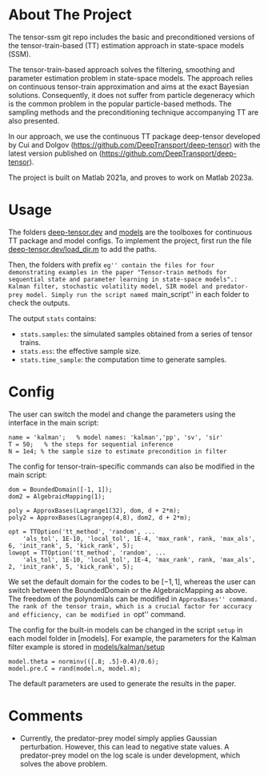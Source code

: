 # About The Project
The tensor-ssm git repo includes the basic and preconditioned versions of the tensor-train-based (TT) estimation approach in state-space models (SSM).

The tensor-train-based approach solves the filtering, smoothing and parameter estimation problem in state-space models. The approach relies on continuous tensor-train approximation and aims at the exact Bayesian solutions. Consequently, it does not suffer from particle degeneracy which is the common problem in the popular particle-based methods. The sampling methods and the preconditioning technique accompanying TT are also presented.

In our approach, we use the continuous TT package deep-tensor developed by Cui and Dolgov (https://github.com/DeepTransport/deep-tensor) with the latest version published on (https://github.com/DeepTransport/deep-tensor).

The project is built on Matlab 2021a, and proves to work on Matlab 2023a. 

# Usage
The folders [deep-tensor.dev](https://github.com/DeepTransport/tensor-ssm-paper-demo/tree/main/ftt.m-master) and [models](https://github.com/DeepTransport/tensor-ssm-paper-demo/tree/main/ref) are the toolboxes for continuous TT package and model configs. To implement the project, first run the file [deep-tensor.dev/load_dir.m](https://github.com/DeepTransport/tensor-ssm-paper-demo/blob/main/deep-tensor.dev/load_dir.m) to add the paths.

Then, the folders with prefix ``eg'' contain the files for four demonstrating examples in the paper "Tensor-train methods for sequential state and parameter learning in state-space models".: Kalman filter, stochastic volatility model, SIR model and predator-prey model. Simply run the script named ``main_script'' in each folder to check the outputs.

The output ``stats`` contains:
* ``stats.samples``: the simulated samples obtained from a series of tensor trains.
* ``stats.ess``: the effective sample size.
* ``stats.time_sample``: the computation time to generate samples.

# Config
The user can switch the model and change the parameters using the interface in the main script:
```
name = 'kalman';   % model names: 'kalman','pp', 'sv', 'sir'
T = 50;   % the steps for sequential inference
N = 1e4; % the sample size to estimate precondition in filter
```

The config for tensor-train-specific commands can also be modified in the main script:
```
dom = BoundedDomain([-1, 1]);
dom2 = AlgebraicMapping(1);

poly = ApproxBases(Lagrange1(32), dom, d + 2*m); 
poly2 = ApproxBases(Lagrangep(4,8), dom2, d + 2*m); 

opt = TTOption('tt_method', 'random', ...
    'als_tol', 1E-10, 'local_tol', 1E-4, 'max_rank', rank, 'max_als', 6, 'init_rank', 5, 'kick_rank', 5);
lowopt = TTOption('tt_method', 'random', ...
    'als_tol', 1E-10, 'local_tol', 1E-4, 'max_rank', rank, 'max_als', 2, 'init_rank', 5, 'kick_rank', 5);
```
We set the default domain for the codes to be $[-1,1]$, whereas the user can switch between the BoundedDomain or the AlgebraicMapping as above. The freedom of the polynomials can be modified in ``ApproxBases'' command. The rank of the tensor train, which is a crucial factor for accuracy and efficiency, can be modified in ``opt'' command.

The config for the built-in models can be changed in the script ``setup`` in each model folder in [models].
For example, the parameters for the Kalman filter example is stored in [models/kalman/setup](https://github.com/DeepTransport/tensor-ssm-paper-demo/blob/main/models/kalman/setup.m)

```
model.theta = norminv(([.8; .5]-0.4)/0.6);
model.pre.C = rand(model.n, model.m);
```
The default parameters are used to generate the results in the paper.


# Comments
* Currently, the predator-prey model simply applies Gaussian perturbation. However, this can lead to negative state values. A predator-prey model on the log scale is under development, which solves the above problem.
